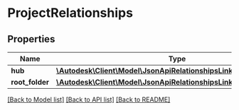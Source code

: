 # ProjectRelationships

## Properties
Name | Type | Description | Notes
------------ | ------------- | ------------- | -------------
**hub** | [**\Autodesk\Client\Model\JsonApiRelationshipsLinksInternalResource**](JsonApiRelationshipsLinksInternalResource.md) |  | 
**root_folder** | [**\Autodesk\Client\Model\JsonApiRelationshipsLinksExternalResource**](JsonApiRelationshipsLinksExternalResource.md) |  | 

[[Back to Model list]](../README.md#documentation-for-models) [[Back to API list]](../README.md#documentation-for-api-endpoints) [[Back to README]](../README.md)


